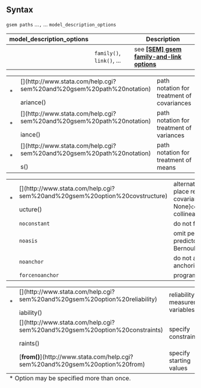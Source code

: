 ## Syntax

`gsem paths` ...`,` ... `model_description_options`

| model\_description\_options |                           | Description                                                                                                                                              |
|-----------------------------|---------------------------|----------------------------------------------------------------------------------------------------------------------------------------------------------|
|                             | `family()`, `link()`, ... | see [<strong>[SEM] gsem family-and-link options</strong>](http://www.stata.com/help.cgi?gsem%20family%20and%20link%20options) |

<table class="syntab">
<colgroup>
<col style="width: 33%" />
<col style="width: 33%" />
<col style="width: 33%" />
</colgroup>
<tbody>
<tr class="odd" style="has_footnote">
<td>*</td>
<td>[](http://www.stata.com/help.cgi?sem%20and%20gsem%20path%20notation)
<ul>
</ul>
ariance()<strong></strong></td>
<td>path notation for treatment of covariances</td>
</tr>
<tr class="even" style="has_footnote">
<td>*</td>
<td>[](http://www.stata.com/help.cgi?sem%20and%20gsem%20path%20notation)
<ul>
</ul>
iance()<strong></strong></td>
<td>path notation for treatment of variances</td>
</tr>
<tr class="odd" style="has_footnote">
<td>*</td>
<td>[](http://www.stata.com/help.cgi?sem%20and%20gsem%20path%20notation)
<ul>
</ul>
s()<strong></strong></td>
<td>path notation for treatment of means</td>
</tr>
</tbody>
</table>

<table class="syntab">
<colgroup>
<col style="width: 33%" />
<col style="width: 33%" />
<col style="width: 33%" />
</colgroup>
<tbody>
<tr class="odd" style="has_footnote">
<td>*</td>
<td>[](http://www.stata.com/help.cgi?sem%20and%20gsem%20option%20covstructure)
<ul>
</ul>
ucture()<strong></strong></td>
<td>alternative method to place restrictions on covariances <span>{synopt None}<code class="command" data-options="col">collinear</code>_keep collinear variables</td>
</tr>
<tr class="even">
<td class="normal"></td>
<td><code class="command" data-options="nocons">noconstant</code></td>
<td>do not fit intercepts</td>
</tr>
<tr class="odd">
<td class="normal"></td>
<td><code class="command" data-options="noasis">noasis</code></td>
<td>omit perfect predictors from Bernoulli models</td>
</tr>
<tr class="even">
<td class="normal"></td>
<td><code class="command" data-options="noanchor">noanchor</code></td>
<td>do not apply default anchoring</td>
</tr>
<tr class="odd">
<td class="normal"></td>
<td><code class="command" data-options="forcenoanchor">forcenoanchor</code></td>
<td>programmer's option</td>
</tr>
</tbody>
</table>

<table class="syntab">
<colgroup>
<col style="width: 33%" />
<col style="width: 33%" />
<col style="width: 33%" />
</colgroup>
<tbody>
<tr class="odd" style="has_footnote">
<td>*</td>
<td>[](http://www.stata.com/help.cgi?sem%20and%20gsem%20option%20reliability)
<ul>
</ul>
iability()<strong></strong></td>
<td>reliability of measurement variables</td>
</tr>
<tr class="even">
<td class="normal"></td>
<td>[](http://www.stata.com/help.cgi?sem%20and%20gsem%20option%20constraints)
<ul>
</ul>
raints()<strong></strong></td>
<td>specify constraints</td>
</tr>
<tr class="odd">
<td class="normal"></td>
<td>[<strong>from()</strong>](http://www.stata.com/help.cgi?sem%20and%20gsem%20option%20from)</td>
<td>specify starting values</td>
</tr>
</tbody><tfoot>
<tr class="odd footnote">
<td colspan="3">* Option may be specified more than once.</td>
</tr>
</tfoot>

</table>
